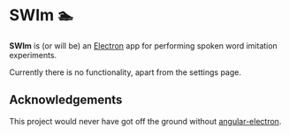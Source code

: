 # SWIm 🏊

**SWIm** is (or will be) an [Electron](https://electron.atom.io/)
app for performing spoken word imitation experiments.

Currently there is no functionality, apart from the settings page.

## Acknowledgements

This project would never have got off the ground without
[angular-electron](https://github.com/maximegris/angular-electron).
